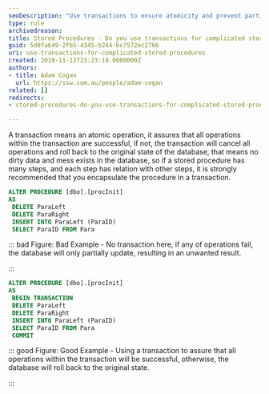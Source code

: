 ```yaml
---
seoDescription: "Use transactions to ensure atomicity and prevent partial updates when executing complicated stored procedures."
type: rule
archivedreason: 
title: Stored Procedures - Do you use transactions for complicated stored procedures?
guid: 5d8fa649-2fb5-4345-b244-bc7572ec2766
uri: use-transactions-for-complicated-stored-procedures
created: 2019-11-12T23:23:19.0000000Z
authors:
- title: Adam Cogan
  url: https://ssw.com.au/people/adam-cogan
related: []
redirects:
- stored-procedures-do-you-use-transactions-for-complicated-stored-procedures

---
```


A transaction means an atomic operation, it assures that all operations within the transaction are successful, if not, the transaction will cancel all operations and roll back to the original state of the database, that means no dirty data and mess exists in the database, so if a stored procedure has many steps, and each step has relation with other steps, it is strongly recommended that you encapsulate the procedure in a transaction.

<!--endintro-->

```sql
ALTER PROCEDURE [dbo].[procInit]
AS
 DELETE ParaLeft
 DELETE ParaRight
 INSERT INTO ParaLeft (ParaID)
 SELECT ParaID FROM Para
```

::: bad
Figure: Bad Example - No transaction here, if any of operations fail, the database will only partially update, resulting in an unwanted result.

:::

```sql
ALTER PROCEDURE [dbo].[procInit]
AS
 BEGIN TRANSACTION
 DELETE ParaLeft
 DELETE ParaRight
 INSERT INTO ParaLeft (ParaID)
 SELECT ParaID FROM Para
 COMMIT
```

::: good
Figure: Good Example - Using a transaction to assure that all operations within the transaction will be successful, otherwise, the database will roll back to the original state.

:::
